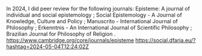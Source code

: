 In 2024, I did peer review for the following journals: Episteme: A journal of individual and social epistemology ; Social Epistemology - A Journal of Knowledge, Culture and Policy ; Manuscrito - International Journal of Philosophy ; Erkenntnis - An International Journal of Scientific Philosophy ; Brazilian Journal for Philosophy of Religion . https://www.cambridge.org/core/journals/episteme https://social.dfaria.eu/?hashtag=2024-05-04T12:24:02Z